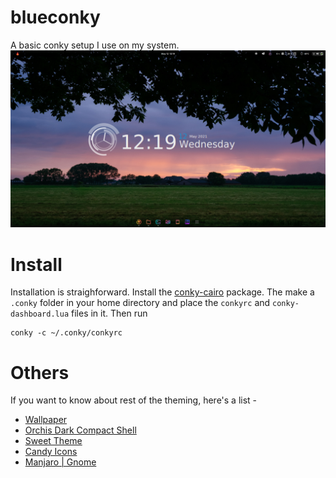# blueconky
A basic conky setup I use on my system.
![image](desktop.png)

# Install
Installation is straighforward. Install the [conky-cairo](https://github.com/brndnmtthws/conky) package. The make a `.conky` folder in your home directory and place the `conkyrc` and `conky-dashboard.lua` files in it. Then run
```
conky -c ~/.conky/conkyrc 
```

# Others
If you want to know about rest of the theming, here's a list - 
- [Wallpaper](https://gist.github.com/dkodar20/f8ce656476b4ae0f39ae33676fb61a25)
- [Orchis Dark Compact Shell](https://www.gnome-look.org/p/1357889/)
- [Sweet Theme](https://www.gnome-look.org/p/1253385/)
- [Candy Icons](https://www.gnome-look.org/p/1305251/)
- [Manjaro | Gnome](https://manjaro.org/get-manjaro/#gnome)

